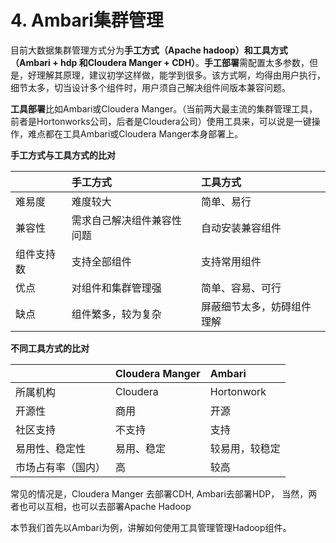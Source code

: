 # 4. Ambari集群管理

目前大数据集群管理方式分为**手工方式（Apache hadoop）和工具方式（Ambari + hdp 和Cloudera Manger + CDH）**。**手工部署**需配置太多参数，但是，好理解其原理，建议初学这样做，能学到很多。该方式啊，均得由用户执行，细节太多，切当设计多个组件时，用户须自己解决组件间版本兼容问题。

**工具部署**比如Ambari或Cloudera Manger。（当前两大最主流的集群管理工具，前者是Hortonworks公司，后者是Cloudera公司）使用工具来，可以说是一键操作，难点都在工具Ambari或Cloudera Manger本身部署上。

**手工方式与工具方式的比对**

|  | 手工方式 | 工具方式 |
| :--- | :--- | :--- |
| 难易度 | 难度较大 | 简单、易行 |
| 兼容性 | 需求自己解决组件兼容性问题 | 自动安装兼容组件 |
| 组件支持数 | 支持全部组件 | 支持常用组件 |
| 优点 | 对组件和集群管理强 | 简单、容易、可行 |
| 缺点 | 组件繁多，较为复杂 | 屏蔽细节太多，妨碍组件理解 |

**不同工具方式的比对**

|  | Cloudera Manger | Ambari |
| :--- | :--- | :--- |
| 所属机构 | Cloudera | Hortonwork |
| 开源性 | 商用 | 开源 |
| 社区支持 | 不支持 | 支持 |
| 易用性、稳定性 | 易用、稳定 | 较易用，较稳定 |
| 市场占有率（国内） | 高 | 较高 |

常见的情况是，Cloudera Manger 去部署CDH, Ambari去部署HDP， 当然，两者也可以互相，也可以去部署Apache Hadoop

本节我们首先以Ambari为例，讲解如何使用工具管理管理Hadoop组件。

